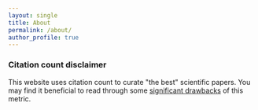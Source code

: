 ```yaml
---
layout: single
title: About
permalink: /about/
author_profile: true
---
```


### Citation count disclaimer

This website uses citation count to curate "the best" scientific papers. You may find it beneficial to read through some [significant drawbacks](https://www.quora.com/What-are-the-drawbacks-of-citation-count) of this metric.
